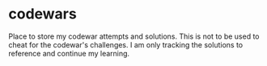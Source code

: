 # codewars
Place to store my codewar attempts and solutions. This is not to be used to cheat for the codewar's challenges. I am only tracking the solutions to reference and continue my learning.
